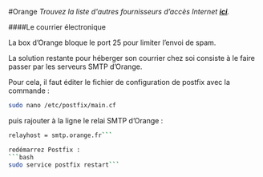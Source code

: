 #Orange
*Trouvez la liste d'autres fournisseurs d’accès Internet **[ici](/isp_fr)**.*

####Le courrier électronique

La box d’Orange bloque le port 25 pour limiter l’envoi de spam.

La solution restante pour héberger son courrier chez soi consiste à le faire passer par les serveurs SMTP d’Orange.

Pour cela, il faut éditer le fichier de configuration de postfix avec la commande :

```bash
sudo nano /etc/postfix/main.cf
```

puis rajouter à la ligne le relai SMTP d’Orange :
```bash
relayhost = smtp.orange.fr```

redémarrez Postfix :
```bash
sudo service postfix restart```
